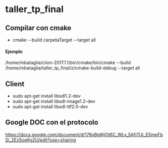 # taller_tp_final

## Compilar con cmake
* cmake --build carpetaTarget --target all 
#### Ejemplo
/home/mbataglia/clion-2017.1.1/bin/cmake/bin/cmake --build /home/mbataglia/taller_tp_final/z/cmake-build-debug --target all

## Client
* sudo apt-get install libsdl1.2-dev
* sudo apt-get install libsdl-image1.2-dev
* sudo apt-get install libsdl-ttf2.0-dev

## Google DOC con el protocolo

https://docs.google.com/document/d/178xBpWjOt6C_WLy_5Afi7Uj_ESmpFbSi_2EzSoe6g2U/edit?usp=sharing

